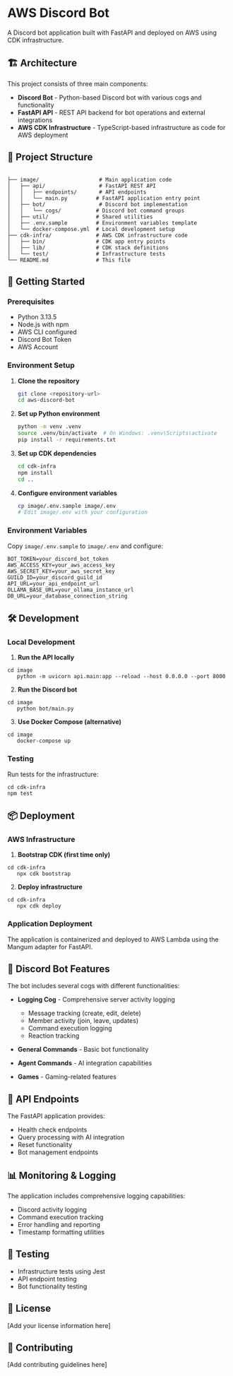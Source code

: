 # AWS Discord Bot

A Discord bot application built with FastAPI and deployed on AWS using CDK infrastructure.

## 🏗️ Architecture

This project consists of three main components:

- **Discord Bot** - Python-based Discord bot with various cogs and functionality
- **FastAPI API** - REST API backend for bot operations and external integrations
- **AWS CDK Infrastructure** - TypeScript-based infrastructure as code for AWS deployment

## 📁 Project Structure
```

├── image/                   # Main application code
│   ├── api/                 # FastAPI REST API
│   │   ├── endpoints/       # API endpoints
│   │   └── main.py         # FastAPI application entry point
│   ├── bot/                 # Discord bot implementation
│   │   └── cogs/           # Discord bot command groups
│   ├── util/               # Shared utilities
│   ├── .env.sample         # Environment variables template
│   └── docker-compose.yml  # Local development setup
├── cdk-infra/              # AWS CDK infrastructure code
│   ├── bin/                # CDK app entry points
│   ├── lib/                # CDK stack definitions
│   └── test/               # Infrastructure tests
└── README.md               # This file
```
## 🚀 Getting Started

### Prerequisites

- Python 3.13.5
- Node.js with npm
- AWS CLI configured
- Discord Bot Token
- AWS Account

### Environment Setup

1. **Clone the repository**
   ```bash
   git clone <repository-url>
   cd aws-discord-bot
   ```

2. **Set up Python environment**
   ```bash
   python -m venv .venv
   source .venv/bin/activate  # On Windows: .venv\Scripts\activate
   pip install -r requirements.txt
   ```

3. **Set up CDK dependencies**
   ```bash
   cd cdk-infra
   npm install
   cd ..
   ```

4. **Configure environment variables**
   ```bash
   cp image/.env.sample image/.env
   # Edit image/.env with your configuration
   ```

### Environment Variables

Copy `image/.env.sample` to `image/.env` and configure:

```env
BOT_TOKEN=your_discord_bot_token
AWS_ACCESS_KEY=your_aws_access_key
AWS_SECRET_KEY=your_aws_secret_key
GUILD_ID=your_discord_guild_id
API_URL=your_api_endpoint_url
OLLAMA_BASE_URL=your_ollama_instance_url
DB_URL=your_database_connection_string
```


## 🛠️ Development

### Local Development

1. **Run the API locally**
```shell script
cd image
   python -m uvicorn api.main:app --reload --host 0.0.0.0 --port 8000
```


2. **Run the Discord bot**
```shell script
cd image
   python bot/main.py
```


3. **Use Docker Compose (alternative)**
```shell script
cd image
   docker-compose up
```


### Testing

Run tests for the infrastructure:
```shell script
cd cdk-infra
npm test
```


## 📦 Deployment

### AWS Infrastructure

1. **Bootstrap CDK (first time only)**
```shell script
cd cdk-infra
   npx cdk bootstrap
```


2. **Deploy infrastructure**
```shell script
cd cdk-infra
   npx cdk deploy
```


### Application Deployment

The application is containerized and deployed to AWS Lambda using the Mangum adapter for FastAPI.

## 🤖 Discord Bot Features

The bot includes several cogs with different functionalities:

- **Logging Cog** - Comprehensive server activity logging
    - Message tracking (create, edit, delete)
    - Member activity (join, leave, updates)
    - Command execution logging
    - Reaction tracking

- **General Commands** - Basic bot functionality
- **Agent Commands** - AI integration capabilities
- **Games** - Gaming-related features

## 🔧 API Endpoints

The FastAPI application provides:

- Health check endpoints
- Query processing with AI integration
- Reset functionality
- Bot management endpoints

## 📊 Monitoring & Logging

The application includes comprehensive logging capabilities:

- Discord activity logging
- Command execution tracking
- Error handling and reporting
- Timestamp formatting utilities

## 🧪 Testing

- Infrastructure tests using Jest
- API endpoint testing
- Bot functionality testing

## 📄 License

[Add your license information here]

## 🤝 Contributing

[Add contributing guidelines here]

